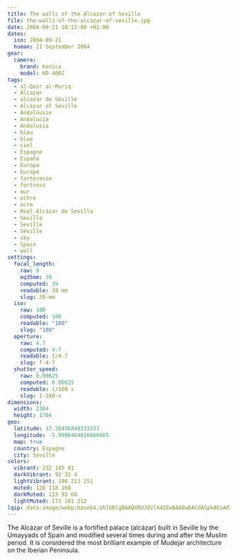 ```yaml
---
title: The walls of the Alcazar of Seville
file: the-walls-of-the-alcazar-of-seville.jpg
date: 2004-09-21 18:12:00 +01:00
dates:
  iso: 2004-09-21
  human: 21 September 2004
gear:
  camera:
    brand: Konica
    model: KD-400Z
tags:
  - al-Qasr al-Muriq
  - Alcazar
  - alcazar de Séville
  - Alcázar of Seville
  - Andalousie
  - Andalucía
  - Andalusia
  - bleu
  - blue
  - ciel
  - Espagne
  - España
  - Europa
  - Europe
  - forteresse
  - fortress
  - mur
  - ochre
  - ocre
  - Real Alcázar de Sevilla
  - Sevilla
  - Seville
  - Séville
  - sky
  - Spain
  - wall
settings:
  focal_length:
    raw: 8
    eq35mm: 39
    computed: 39
    readable: 39 mm
    slug: 39-mm
  iso:
    raw: 100
    computed: 100
    readable: "100"
    slug: "100"
  aperture:
    raw: 4.7
    computed: 4.7
    readable: ƒ/4.7
    slug: f-4-7
  shutter_speed:
    raw: 0.00625
    computed: 0.00625
    readable: 1/160 s
    slug: 1-160-s
dimensions:
  width: 2304
  height: 1704
geo:
  latitude: 37.38436848333333
  longitude: -5.9906464816666665
  map: true
  country: Espagne
  city: Séville
colors:
  vibrant: 232 145 81
  darkVibrant: 92 32 4
  lightVibrant: 198 213 251
  muted: 128 118 168
  darkMuted: 123 93 68
  lightMuted: 173 181 212
lqip: data:image/webp;base64,UklGRlgBAABXRUJQVlA4IEwBAABwDACdASpkAEoAP3GqzF20rL2tKTgLM7AuCWIGcAyq8VN1Da1CfnElSpCxEClDCnd78DPfbZ4QjS6AmE50WrP3oYRrt+XoDEO9A9oYw1aXbp4RDinCPrniZ4+uM/Rna09i69YsHIMglBSfUAAA/s/jQlaK6X7xGGiZa53uppcMU6eG6GeDA004ZzrI3INm32BZEdp+G+/gatMxzkxq4a1A0X+RTIkXJFhrfkSh/oIPRz32NUb6F4C0wMyyxeJPcjW1exgHQkMghujzYASFrshYpOZPbYF/BN2y3/+0XIK0q0+TK3QpxWfixxP9O1/pO1IR5QY1F8Y+XETpEO5h5nL0MpBUz3XIy+itM/QaXEnuV4McC2ewPykELv/RXrFjZjwNnRW86tEib6OSF3zXSgRxsl/+OBA9XXFKa35hc3J0yB+0lxdxJFas5AAAAA==
---
```


The Alcázar of Seville is a fortified palace (alcázar) built in Seville by the Umayyads of Spain and modified several times during and after the Muslim period. It is considered the most brilliant example of Mudejar architecture on the Iberian Peninsula.

